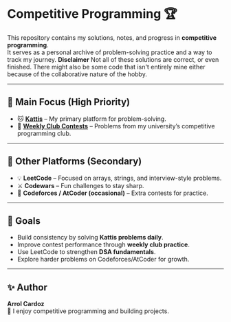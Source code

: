 # Competitive Programming 🏆

This repository contains my solutions, notes, and progress in **competitive programming**.  
It serves as a personal archive of problem-solving practice and a way to track my journey.
**Disclaimer**
Not all of these solutions are correct, or even finished. There might also be some code that isn't entirely mine either because of the collaborative nature of the hobby.

---

## 📌 Main Focus (High Priority)

- 🐱 [**Kattis**](./Kattis) – My primary platform for problem-solving.
- 🏫 [**Weekly Club Contests**](./Kattis/Weekly%20Club/) – Problems from my university’s competitive programming club.

---

## 📂 Other Platforms (Secondary)

- 💡 **LeetCode** – Focused on arrays, strings, and interview-style problems.
- ⚔️ **Codewars** – Fun challenges to stay sharp.
- 🎯 **Codeforces / AtCoder (occasional)** – Extra contests for practice.

---

## 🚀 Goals

- Build consistency by solving **Kattis problems daily**.
- Improve contest performance through **weekly club practice**.
- Use LeetCode to strengthen **DSA fundamentals**.
- Explore harder problems on Codeforces/AtCoder for growth.

---

## ✨ Author

**Arrol Cardoz**  
🌱 I enjoy competitive programming and building projects.
